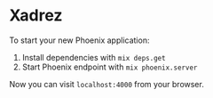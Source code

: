 # Xadrez

To start your new Phoenix application:

1. Install dependencies with `mix deps.get`
2. Start Phoenix endpoint with `mix phoenix.server`

Now you can visit `localhost:4000` from your browser.
